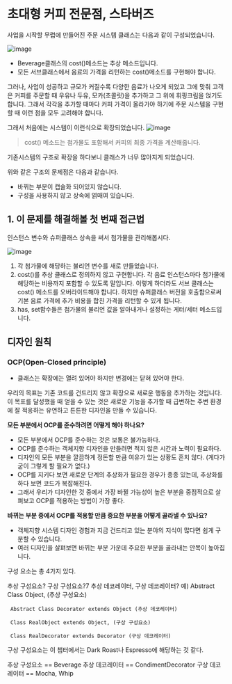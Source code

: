 # 초대형 커피 전문점, 스타버즈

사업을 시작할 무렵에 만들어진 주문 시스템 클래스는 다음과 같이 구성되었습니다.

![image](https://user-images.githubusercontent.com/40491724/173288129-331f72c2-338b-4e12-8504-f8e8a00b3d88.png)

- Beverage클래스의 cost()메소드는 추상 메소드입니다.
- 모든 서브클래스에서 음료의 가격을 리턴하는 cost()메소드를 구현해야 합니다.


그러나, 사업이 성공하고 규모가 커질수록 다양한 음료가 나오게 되었고 그에 맞춰 고객은 커피를 주문할 때 우유나 두유, 모카(초콜릿)을 추가하고 그 위에 휘핑크림을 얹기도 합니다.
그래서 각각을 추가할 때마다 커피 가격이 올라가야 하기에 주문 시스템을 구현할 때 이런 점을 모두 고려해야 합니다.

그래서 처음에는 시스템이 이런식으로 확장되었습니다.
![image](https://user-images.githubusercontent.com/40491724/173288149-6470c7df-2830-446c-8fb5-8171260dd3aa.png)


> cost() 메소드는 첨가물도 포함해서 커피의 최종 가격을 계산해줍니다.

기존시스템의 구조로 확장을 하다보니 클래스가 너무 많아지게 되었습니다.

위와 같은 구조의 문제점은 다음과 같습니다.
- 바뀌는 부분이 캡술화 되어있지 않습니다.
- 구성을 사용하지 않고 상속에 얽매여 있습니다.

## 1. 이 문제를 해결해볼 첫 번째 접근법
인스턴스 변수와 슈퍼클래스 상속을 써서 첨가물을 관리해봅시다.

![image](https://user-images.githubusercontent.com/40491724/173292169-2bcb1535-5750-49c6-bf3a-fcd9543422c6.png)

1. 각 첨가물에 해당하는 불리언 변수를 새로 만들었습니다.
2. cost()를 추상 클래스로 정의하지 않고 구현합니다. 각 음료 인스턴스마다 첨가물에 해당하는 비용까지 포함할 수 있도록 말입니다. 이렇게 하더라도 서브 클래스는 cost() 메소드를 오버라이드해야 합니다. 하지만 슈퍼클래스 버전을 호출함으로써 기본 음료 가격에 추가 비용을 합친 가격을 리턴할 수 있게 됩니다.
3. has, set함수들은 첨가물의 불리언 값을 알아내거나 설정하는 게터/세터 메소드입니다.



## 디자인 원칙

### OCP(Open-Closed principle)
- 클래스는 확장에는 열려 있어야 하지만 변경에는 닫혀 있어야 한다.

우리의 목표는 기존 코드를 건드리지 않고 확장으로 새로운 행동을 추가하는 것입니다. 이 목표를 달성했을 때 얻을 수 있는 것은 새로운 기능을 추가할 때 급변하는 주변 환경에 잘 적응하는 유연하고 튼튼한 디자인을 만들 수 있습니다.

**모든 부분에서 OCP를 준수하려면 어떻게 해야 하나요?**
- 모든 부분에서 OCP를 준수하는 것은 보통은 불가능하다.
- OCP를 준수하는 객체지향 디자인을 만들려면 적지 않은 시간과 노력이 필요하다.
- 디자인의 모든 부분을 깔끔하게 정돈할 만큼 여유가 있는 상황도 흔치 않다. (게다가 굳이 그렇게 할 필요가 없다.)
- OCP를 지키다 보면 새로운 단계의 추상화가 필요한 경우가 종종 있는데, 추상화를 하다 보면 코드가 복잡해진다.
- 그래서 우리가 디자인한 것 중에서 가장 바뀔 가능성이 높은 부분을 중점적으로 살펴보고 OCP를 적용하는 방법이 가장 좋다.

**바뀌는 부분 중에서 OCP를 적용할 만큼 중요한 부분을 어떻게 골라낼 수 있나요?**
- 객체지향 시스템 디자인 경험과 지금 건드리고 있는 분야의 지식이 많다면 쉽게 구분할 수 있습니다.
- 여러 디자인을 살펴보면 바뀌는 부분 가운데 주요한 부분을 골라내는 안목이 높아집니다.

구성 요소는 총 4가지 있다.

추상 구성요소?
구상 구성요소?7
추상 데코레이터, 구상 데코레이터?
예) 
     Abstract Class Object, (추상 구성요소)

     Abstract Class Decorator extends Object (추상 데코레이터)

     Class RealObject extends Object, (구상 구성요소)

     Class RealDecorator extends Decorator (구상 데코레이터)

구상 구성요소는 이 챕터에서는 Dark Roast나 Espresso에 해당하는 것 같다.

추상 구성요소 == Beverage
추상 데코레이터 == CondimentDecorator
구상 데코레이터 == Mocha, Whip